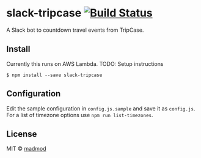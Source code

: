 # slack-tripcase [![Build Status](https://travis-ci.org/madmod/slack-tripcase.svg?branch=master)](https://travis-ci.org/madmod/slack-tripcase)

A Slack bot to countdown travel events from TripCase.


## Install

Currently this runs on AWS Lambda.
TODO: Setup instructions

```
$ npm install --save slack-tripcase
```

## Configuration

Edit the sample configuration in `config.js.sample` and save it as `config.js`.
For a list of timezone options use `npm run list-timezones`.

## License

MIT © [madmod](http://johnathanwells.com)

